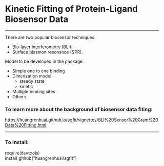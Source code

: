 # Kinetic Fitting of Protein-Ligand Biosensor Data
-----
There are two popular biosensor techniques:  
* Bio-layer interferometry (BLI) 
* Surface plasmon resonance (SPR).  

Model to be developed in the package:  
* Simple one to one binding
* Dimerization model:  
  + steady state 
  + kinetic 
* Multiple binding sites 
* Others


### To learn more about the background of biosensor data fiting:  

https://huangrenhuai.github.io/sgfit/vignettes/BLI%20Sensor%20Gram%20Data%20Fitting.html

-----
### To install:  
  require(devtools)  
  install_github("huangrenhuai/sgfit")

